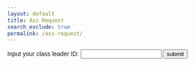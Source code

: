 ```yaml
---
layout: default
title: Ass Request
search_exclude: true
permalink: /ass-request/
---
```

<body class="light">
<head>
    <style>
        .flexbox {
            display: flex;
            flex-direction: column;
            align-items: center;
        }
        .insideFlexbox {
            display: flex;
            flex-direction: row;
            align-items: center;
        }
        .button {
            height: 50px;
            width: 100px;
            font-family: Lexend, sans-serif;
        }
    </style>
    <script>
    window.onload = (event) => {
      console.log("Page is fully loaded");
      let DarkMode = localStorage.getItem('DarkMode');
      DarkMode = (DarkMode === 'true'); // Convert to boolean
      console.log(DarkMode);
      if (DarkMode) {
        document.body.classList.add('dark');
        document.body.classList.remove('light');
      } else {
        document.body.classList.add('light');
        document.body.classList.remove('dark');
      }
    };
        function postAssignment() {
            const d = document;
            let name = d.getElementById("name").value;
            let dateDue = d.getElementById("dateDue").value;
            let content = d.getElementById("content").value;
            let classNames = [d.getElementById("className").value];
            const currentDate = new Date();
            const dateCreated = currentDate.toISOString().slice(0, 10);
            //const apiUrl = 'https://jcc.stu.nighthawkcodingsociety.com/api/assignment/post';
            const apiUrl = 'http://localhost:8911/api/assignment/post';
            // a
            const requestData = {
                name: name,
                dateCreated: dateCreated,
                dateDue: dateDue,  
                content: content,
                classNames: classNames
            };
            console.log(requestData);
            //a
            fetch(apiUrl, {
                method: 'POST',
                headers: {
                    'Content-Type': 'application/json',
                },
                body: JSON.stringify(requestData),
            })
            .then(response => {
                if (!response.ok) {
                    throw new Error(`HTTP error! Status: ${response.status}`);
                }
                // Check if the response is JSON
                const contentType = response.headers.get('content-type');
                if (contentType && contentType.includes('application/json')) {
                    return response.json();
                } else {
                    // If the response is not JSON, return the text directly
                    return response.text();
                }
            })
            .then(data => {
                // Handle the data here
                if (typeof data === 'object') {
                    // If it's JSON, proceed as before
                    console.log(data);
                    alert(`Assignment created successfully. ID: ${data.id}`);
                    window.location.href = `{{site.baseurl}}/assignment-data?id=${data.id}`;
                } else {
                    // If it's not JSON, handle it as per your requirement
                    console.log(data);
                    window.location.href = `{{site.baseurl}}/assignment-data?id=${data.id}`;
                }
            })
            .catch(error => {
                console.error('Error posting assignment:', error);
                alert('Error posting assignment. Check the console for details.');
            });
        }
        // filler
        function getClassPeriodById() {
        const apiUrl = 'http://localhost:8911/api/class_period/leaders/' + document.getElementById("classLeader").value;
        //const apiUrl = 'https://jcc.stu.nighthawkcodingsociety.com/api/class_period/leaders/' + document.getElementById("classLeader").value;
        fetch(apiUrl)
            .then(response => {
                if (!response.ok) {
                    throw new Error(`HTTP error! Status: ${response.status}`);
                }
                return response.json()
            })
            .then(data => {
                // Handle the data here
                console.log(data);
                for (var classs of data) {
                    console.log(classs);
                    console.log(classs.name);   
                    document.getElementById("className").style.visibility = "visible";
                    document.getElementById("InputClassLeader").style.display = "none";
                    document.getElementById("bigblockthatcontainsacuatalassignmentstuff").style.visibility = "visible";
                    document.getElementById("labelthatwontshow").style.visibility = "visible";
                    var option = document.createElement("option");
                    option.value = classs.name;
                    option.innerHTML = classs.name;
                    document.getElementById("className").appendChild(option);
                }
            })  
            .catch(error => {
                console.error('Error fetching class period:', error);
                alert('Error fetching class period. Check the console for details.');
            });
    }
    </script>
</head>
<body>
    <div id="InputClassLeader" style="display: block">    
        <label style="font-family: Lexend, sans-serif;">Input your class leader ID:  
        <input type="number" name="classLeader" id="classLeader" style="font-family: Lexend, sans-serif;"></label>
        <button onclick="getClassPeriodById()" style="font-family: Lexend, sans-serif;">submit</button> <br> <br>
    </div>
    <div style="visibility: hidden; margin: auto;"><label id="labelthatwontshow" style="font-family: Lexend, sans-serif;">Select which class to create an assignment for: </label><select name="className" id="className" style="font-family: Lexend, sans-serif;">  </select></div>
    <div class="flexbox" id="bigblockthatcontainsacuatalassignmentstuff" style="visibility: hidden; font-family: Lexend, sans-serif;">
        <div class="insideFlexbox">
            <p><label>
                Name of Assignment: <br>
                <input type="text" name="name" id="name" size="50" required>
            </label></p>
            <p><label>
                Due Date: <br>
                <input type="date" name="dateDue" id="dateDue" required>
            </label></p>
        </div>
        <div class="insideFlexbox">
            <p><label>
                Assignment Details:<br>
                <textarea name="content" id="content" rows="8" cols="100" required></textarea>
            </label></p>
            <button onclick="postAssignment()" class="button">Submit Assignment</button>
        </div>
    </div>
</body>